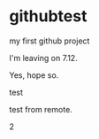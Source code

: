 # githubtest
my first github project

I'm leaving on 7.12.

Yes, hope so.

test

test from remote.

2
